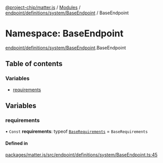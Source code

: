 [@project-chip/matter.js](../README.md) / [Modules](../modules.md) / [endpoint/definitions/system/BaseEndpoint](endpoint_definitions_system_BaseEndpoint.md) / BaseEndpoint

# Namespace: BaseEndpoint

[endpoint/definitions/system/BaseEndpoint](endpoint_definitions_system_BaseEndpoint.md).BaseEndpoint

## Table of contents

### Variables

- [requirements](endpoint_definitions_system_BaseEndpoint.BaseEndpoint.md#requirements)

## Variables

### requirements

• `Const` **requirements**: typeof [`BaseRequirements`](endpoint_definitions_system_BaseEndpoint.BaseRequirements.md) = `BaseRequirements`

#### Defined in

[packages/matter.js/src/endpoint/definitions/system/BaseEndpoint.ts:45](https://github.com/project-chip/matter.js/blob/c0d55745d5279e16fdfaa7d2c564daa31e19c627/packages/matter.js/src/endpoint/definitions/system/BaseEndpoint.ts#L45)
